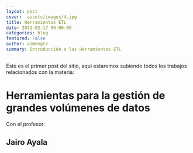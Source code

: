 ```yaml
---
layout: post
cover:  assets/images/4.jpg
title: Herramientas ETL
date: 2021-02-17 00:00:00
categories: blog
featured: False
author: aimeegtz
summary: Introducción a las Herramientas ETL
---
```


Este es el primer post del sitio, aqui estaremos subiendo todos los trabajos relacionados con la materia:
# Herramientas para la gestión de grandes volúmenes de datos

Con el profesor:

## Jairo Ayala